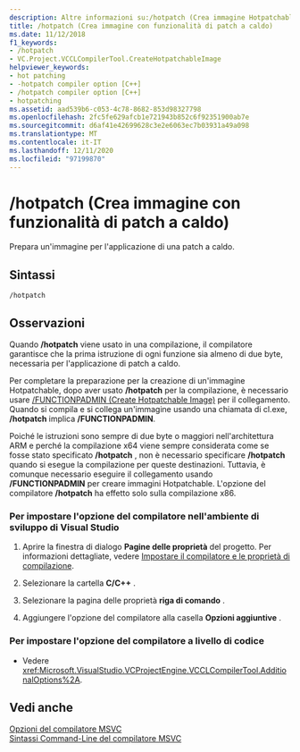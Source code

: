 ```yaml
---
description: Altre informazioni su:/hotpatch (Crea immagine Hotpatchable)
title: /hotpatch (Crea immagine con funzionalità di patch a caldo)
ms.date: 11/12/2018
f1_keywords:
- /hotpatch
- VC.Project.VCCLCompilerTool.CreateHotpatchableImage
helpviewer_keywords:
- hot patching
- -hotpatch compiler option [C++]
- /hotpatch compiler option [C++]
- hotpatching
ms.assetid: aad539b6-c053-4c78-8682-853d98327798
ms.openlocfilehash: 2fc5fe629afcb1e721943b852c6f92351900ab7e
ms.sourcegitcommit: d6af41e42699628c3e2e6063ec7b03931a49a098
ms.translationtype: MT
ms.contentlocale: it-IT
ms.lasthandoff: 12/11/2020
ms.locfileid: "97199870"
---
```

# <a name="hotpatch-create-hotpatchable-image"></a>/hotpatch (Crea immagine con funzionalità di patch a caldo)

Prepara un'immagine per l'applicazione di una patch a caldo.

## <a name="syntax"></a>Sintassi

```
/hotpatch
```

## <a name="remarks"></a>Osservazioni

Quando **/hotpatch** viene usato in una compilazione, il compilatore garantisce che la prima istruzione di ogni funzione sia almeno di due byte, necessaria per l'applicazione di patch a caldo.

Per completare la preparazione per la creazione di un'immagine Hotpatchable, dopo aver usato **/hotpatch** per la compilazione, è necessario usare [/FUNCTIONPADMIN (Create Hotpatchable Image)](functionpadmin-create-hotpatchable-image.md) per il collegamento. Quando si compila e si collega un'immagine usando una chiamata di cl.exe, **/hotpatch** implica **/FUNCTIONPADMIN**.

Poiché le istruzioni sono sempre di due byte o maggiori nell'architettura ARM e perché la compilazione x64 viene sempre considerata come se fosse stato specificato **/hotpatch** , non è necessario specificare **/hotpatch** quando si esegue la compilazione per queste destinazioni. Tuttavia, è comunque necessario eseguire il collegamento usando **/FUNCTIONPADMIN** per creare immagini Hotpatchable. L'opzione del compilatore **/hotpatch** ha effetto solo sulla compilazione x86.

### <a name="to-set-this-compiler-option-in-the-visual-studio-development-environment"></a>Per impostare l'opzione del compilatore nell'ambiente di sviluppo di Visual Studio

1. Aprire la finestra di dialogo **Pagine delle proprietà** del progetto. Per informazioni dettagliate, vedere [Impostare il compilatore e le proprietà di compilazione](../working-with-project-properties.md).

1. Selezionare la cartella **C/C++** .

1. Selezionare la pagina delle proprietà **riga di comando** .

1. Aggiungere l'opzione del compilatore alla casella **Opzioni aggiuntive** .

### <a name="to-set-this-compiler-option-programmatically"></a>Per impostare l'opzione del compilatore a livello di codice

- Vedere <xref:Microsoft.VisualStudio.VCProjectEngine.VCCLCompilerTool.AdditionalOptions%2A>.

## <a name="see-also"></a>Vedi anche

[Opzioni del compilatore MSVC](compiler-options.md)<br/>
[Sintassi Command-Line del compilatore MSVC](compiler-command-line-syntax.md)
